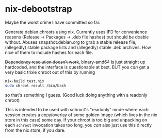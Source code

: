 # nix-debootstrap

Maybe the worst crime I have committed so far.

Generate debian chroots using nix. Currently uses IFD for convenience reasons (Release -> Packages -> .deb file hashes) but should be doable without.
Abuses snapshot.debian.org to grab a stable release file, (allegedly) stable package lists and (allegedly) stable .deb archives. How nice of them to include hashes for each file.

~~Dependency resolution doesn't work~~, binary-amd64 is just straight up hardcoded, and the interface is questionable at best.
BUT you _can_ get a very basic trixie chroot out of this by running

```sh
nix-build test.nix
sudo chroot result /bin/bash
```

so that's something I guess.
(Good luck doing anything with a readonly chroot)

This is intended to be used with schroot's "readonly" mode where each session creates a copy/overlay of some golden image (which lives in the nix store in this case) some day.
If your chroot is too big and unpacking on each `schroot` invocation takes too long, you _can_ also just use this directly from the nix store, if you dare.
